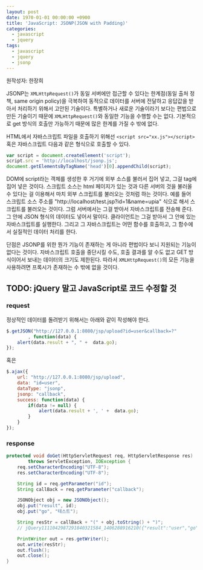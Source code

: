 ```yaml
---
layout: post
date: 1970-01-01 00:00:00 +0900
title: 'JavaScript: JSONP(JSON with Padding)'
categories:
  - javascript
  - jquery
tags:
  - javascript
  - jquery
  - jsonp
---
```


원작성자: 한장희

JSONP는 `XMLHttpRequest()`가 동일 서버에만 접근할 수 있다는 한계점(동일 출처 정책, same origin policy)을 극복하여 동적으로 데이터를 서버에 전달하고 응답값을 받아서 처리하기 위해서 고안된 기술이다. 특별하거나 새로운 기술이라기 보다는 편법으로 만든 기술이기 때문에 `XMLHttpRequest()`와 동일한 기능을 수행할 수는 없다. 기본적으로 get 방식의 호출만 가능하기 때문에 많은 한계를 가질 수 밖에 없다.

HTML에서 자바스크립트 파일을 호출하기 위해선 `<script src="xx.js"></script>` 혹은 자바스크립트 다음과 같은 형식으로 호출할 수 있다.

```js
var script = document.createElement('script');
script.src = 'http://localhost/jsonp.js';
document.getElementsByTagName('head')[0].appendChild(script);
```

DOM에 script라는 객체를 생성한 후 거기에 외부 소스를 불러서 집어 넣고, 그걸 <head> tag에 집어 넣은 것이다. 스크립트 소스는 html 페이지가 있는 것과 다른 서버의 것을 불러올 수 있다는 걸 이용해서 마치 외부 스크립트를 불러오는 것처럼 하는 것이다. 예를 들어 스크립트 소스 주소를 "http://localhost/test.jsp?id=1&name=upia" 식으로 해서 스크립트를 불러오는 것이다. 그럼 서버에서는 그걸 받아서 자바스크립트를 전송해 준다. 그 안에 JSON 형식의 데이터도 넣어서 말이다. 클라이언트는 그걸 받아서 그 안에 있는 자바스크립트를 실행한다. 그리고 그 자바스크립트는 어떤 함수를 호출하고, 그 함수에서 실질적인 데이터 처리를 한다.

단점은 JSONP를 위한 뭔가 기능이 존재하는 게 아니라 편법이다 보니 지원되는 기능이 없다는 것이다. 자바스크립트 호출을 중단시킬 수도, 호출 결과를 알 수도 없고 GET 방식이어서 보내는 데이터의 크기도 제한된다. 따라서 `XMLHttpRequest()`의 모든 기능을 사용하려면 프록시가 존재하는 수 밖에 없을 것이다.

## TODO: jQuery 말고 JavaScript로 코드 수정할 것

### request

정상적인 데이터를 돌려받기 위해서는 아래와 같이 작성해야 한다.
```js
$.getJSON("http://127.0.0.1:8080/jsp/upload?id=user&callback=?"
        , function(data) {
    alert(data.result + ", " +  data.go);
});
```
혹은
```js
$.ajax({
    url: "http://127.0.0.1:8080/jsp/upload",
    data: "id=user",
    dataType: "jsonp",
    jsonp: "callback",
    success: function(data) {
        if(data != null) {
            alert(data.result + ', ' +  data.go);
        }
    }
});
```

### response

```java
protected void doGet(HttpServletRequest req, HttpServletResponse res)
        throws ServletException, IOException {
    req.setCharacterEncoding("UTF-8");
    res.setCharacterEncoding("UTF-8");

    String id = req.getParameter("id");
    String callBack = req.getParameter("callback");

    JSONObject obj = new JSONObject();
    obj.put("result", id);
    obj.put("go", "테스트");

    String resStr = callBack + "(" + obj.toString() + ")";
    // jQuery1111042987291840321584_1406288916210({"result":"user","go":"테스트"})

    PrintWriter out = res.getWriter();
    out.write(resStr);
    out.flush();
    out.close();
}
```
